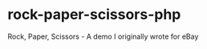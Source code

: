 rock-paper-scissors-php
=======================

Rock, Paper, Scissors - A demo I originally wrote for eBay